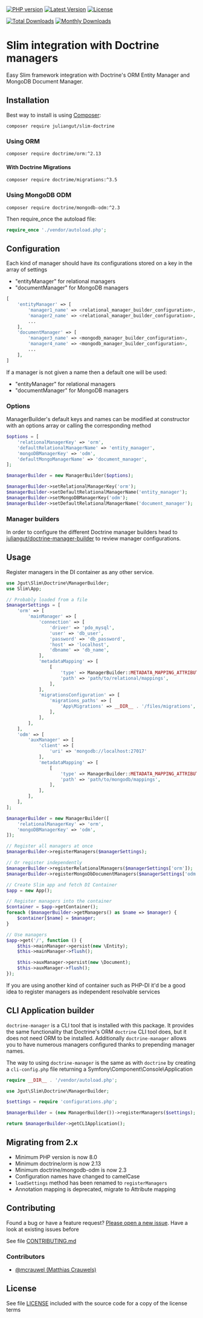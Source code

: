 [![PHP version](https://img.shields.io/badge/PHP-%3E%3D8.0-8892BF.svg?style=flat-square)](http://php.net)
[![Latest Version](https://img.shields.io/packagist/v/juliangut/slim-doctrine.svg?style=flat-square)](https://packagist.org/packages/juliangut/slim-doctrine)
[![License](https://img.shields.io/github/license/juliangut/slim-doctrine.svg?style=flat-square)](https://github.com/juliangut/slim-doctrine/blob/master/LICENSE)

[![Total Downloads](https://img.shields.io/packagist/dt/juliangut/slim-doctrine.svg?style=flat-square)](https://packagist.org/packages/juliangut/slim-doctrine)
[![Monthly Downloads](https://img.shields.io/packagist/dm/juliangut/slim-doctrine.svg?style=flat-square)](https://packagist.org/packages/juliangut/slim-doctrine)

# Slim integration with Doctrine managers

Easy Slim framework integration with Doctrine's ORM Entity Manager and MongoDB Document Manager.

## Installation

Best way to install is using [Composer](https://getcomposer.org/):

```
composer require juliangut/slim-doctrine
```

### Using ORM

```
composer require doctrime/orm:^2.13
```

#### With Doctrine Migrations

```
composer require doctrime/migrations:^3.5
```

### Using MongoDB ODM

```
composer require doctrine/mongodb-odm:^2.3
```

Then require_once the autoload file:

```php
require_once './vendor/autoload.php';
```

## Configuration

Each kind of manager should have its configurations stored on a key in the array of settings
 
* "entityManager" for relational managers
* "documentManager" for MongoDB managers

```php
[
    'entityManager' => [
        'manager1_name' => <relational_manager_builder_configuration>,
        'manager2_name' => <relational_manager_builder_configuration>,
        ...
    ],
    'documentManager' => [
        'manager3_name' => <mongodb_manager_builder_configuration>,
        'manager4_name' => <mongodb_manager_builder_configuration>,
        ...
    ],
]
```

If a manager is not given a name then a default one will be used:

* "entityManager" for relational managers
* "documentManager" for MongoDB managers

### Options

ManagerBuilder's default keys and names can be modified at constructor with an options array or calling the corresponding method

```php
$options = [
    'relationalManagerKey' => 'orm',
    'defaultRelationalManagerName' => 'entity_manager',
    'mongoDBManagerKey' => 'odm',
    'defaultMongoManagerName' => 'document_manager',
];

$managerBuilder = new ManagerBuilder($options);

$managerBuilder->setRelationalManagerKey('orm');
$managerBuilder->setDefaultRelationalManagerName('entity_manager');
$managerBuilder->setMongoDBManagerKey('odm');
$managerBuilder->setDefaultRelationalManagerName('document_manager');
```

### Manager builders

In order to configure the different Doctrine manager builders head to [juliangut/doctrine-manager-builder](https://github.com/juliangut/doctrine-manager-builder) to review manager configurations.

## Usage

Register managers in the DI container as any other service.

```php
use Jgut\Slim\Doctrine\ManagerBuilder;
use Slim\App;

// Probably loaded from a file
$managerSettings = [
    'orm' => [
        'mainManager' => [
            'connection' => [
                'driver' => 'pdo_mysql',
                'user' => 'db_user',
                'password' => 'db_password',
                'host' => 'localhost',
                'dbname' => 'db_name',
            ],
            'metadataMapping' => [
                [
                    'type' => ManagerBuilder::METADATA_MAPPING_ATTRIBUTE,
                    'path' => 'path/to/relational/mappings',
                ],
            ],
            'migrationsConfiguration' => [
                'migrations_paths' => [
                    'App\Migrations' => __DIR__ . '/files/migrations',
                ],
            ],
        ],
    ],
    'odm' => [
        'auxManager' => [
            'client' => [
                'uri' => 'mongodb://localhost:27017'
            ],
            'metadataMapping' => [
                [
                    'type' => ManagerBuilder::METADATA_MAPPING_ATTRIBUTE,
                    'path' => 'path/to/mongodb/mappings',
                ],
            ],
        ],
    ],
];

$managerBuilder = new ManagerBuilder([
    'relationalManagerKey' => 'orm',
    'mongoDBManagerKey' => 'odm',
]);

// Register all managers at once
$managerBuilder->registerManagers($managerSettings);

// Or register independently
$managerBuilder->registerRelationalManagers($managerSettings['orm']);
$managerBuilder->registerMongoDbDocumentManagers($managerSettings['odm']);

// Create Slim app and fetch DI Container
$app = new App();

// Register managers into the container
$container = $app->getContainer();
foreach ($managerBuilder->getManagers() as $name => $manager) {
    $container[$name] = $manager;
}

// Use managers
$app->get('/', function () {
    $this->mainManager->persist(new \Entity);
    $this->mainManager->flush();

    $this->auxManager->persist(new \Document);
    $this->auxManager->flush();
});
```

If you are using another kind of container such as PHP-DI it'd be a good idea to register managers as independent resolvable services

## CLI Application builder

`doctrine-manager` is a CLI tool that is installed with this package. It provides the same functionality that Doctrine's ORM `doctrine` CLI tool does, but it does not need ORM to be installed. Additionally `doctrine-manager` allows you to have numerous managers configured thanks to prepending manager names.

The way to using `doctrine-manager` is the same as with `doctrine` by creating a `cli-config.php` file returning a Symfony\Component\Console\Application

```php
require __DIR__ . '/vendor/autoload.php';

use Jgut\Slim\Doctrine\ManagerBuilder;

$settings = require 'configurations.php';

$managerBuilder = (new ManagerBuilder())->registerManagers($settings);

return $managerBuilder->getCLIApplication();
```

## Migrating from 2.x

* Minimum PHP version is now 8.0
* Minimum doctrine/orm is now 2.13
* Minimum doctrine/mongodb-odm is now 2.3
* Configuration names have changed to camelCase
* `loadSettings` method has been renamed to `registerManagers`
* Annotation mapping is deprecated, migrate to Attribute mapping

## Contributing

Found a bug or have a feature request? [Please open a new issue](https://github.com/juliangut/slim-doctrine/issues). Have a look at existing issues before

See file [CONTRIBUTING.md](https://github.com/juliangut/slim-doctrine/blob/master/CONTRIBUTING.md)

### Contributors

* [@mcrauwel (Matthias Crauwels)](https://github.com/mcrauwel)

## License

See file [LICENSE](https://github.com/juliangut/slim-doctrine/blob/master/LICENSE) included with the source code for a copy of the license terms

